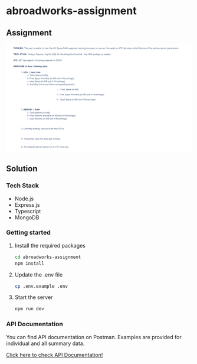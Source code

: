 
# abroadworks-assignment

## Assignment

  

![Assignment](assets/assignment.png)

  

## Solution
### Tech Stack
- Node.js
- Express.js
- Typescript
- MongoDB


### Getting started

1. Install the required packages
    ```bash
    cd abroadworks-assignment
    npm install
    ```

2. Update the .env file
    ```bash
    cp .env.example .env
    ```

3. Start the server
   
    ```bash
    npm run dev
    ```

### API Documentation

You can find API documentation on Postman. Examples are provided for individual and all summary data.

[Click here to check API Documentation!](https://documenter.getpostman.com/view/8197608/2s9Xy5KpmG)
